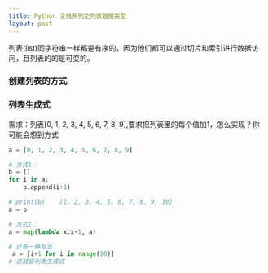 ```yaml
---
title: Python 全栈系列之列表数据类型
layout: post
---
```


列表(list)同字符串一样都是有序的，因为他们都可以通过切片和索引进行数据访问，且列表的的是可变的。  

### 创建列表的方式

### 列表生成式

需求：列表[0, 1, 2, 3, 4, 5, 6, 7, 8, 9],要求把列表里的每个值加1，怎么实现？你可能会想到方式
```python
a = [0, 1, 2, 3, 4, 5, 6, 7, 8, 9]

# 方式1：
b = []
for i in a:
    b.append(i+1) 

# print(b)    [1, 2, 3, 4, 5, 6, 7, 8, 9, 10]
a = b

# 方式2：
a = map(lambda x:x+1, a)

# 还有一种写法
 a = [i+1 for i in range(10)]
# 这就是列表生成式
``` 